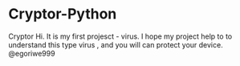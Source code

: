 # Cryptor-Python
Cryptor 
Hi. It is my first projesct - virus. I hope my project help to to understand this type virus , and you will can protect your device.
@egoriwe999

